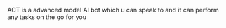 ACT is a advanced model AI bot which u can speak to and it can perform any tasks on the go for you 
